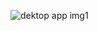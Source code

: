 ![dektop app img1](https://github.com/MatanZarchi/Digital-Library-Dektop-App/assets/93542406/5c2cdf7f-393e-4a2b-a294-b1a85e4f30f0)
